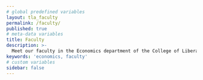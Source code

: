 ```yaml
---
# global predefined variables
layout: tla_faculty
permalink: /faculty/
published: true
# meta-data variables
title: Faculty
description: >-
  Meet our faculty in the Economics department of the College of Liberal Arts at Temple University.
keywords: 'economics, faculty'
# custom variables
sidebar: false
---
```

